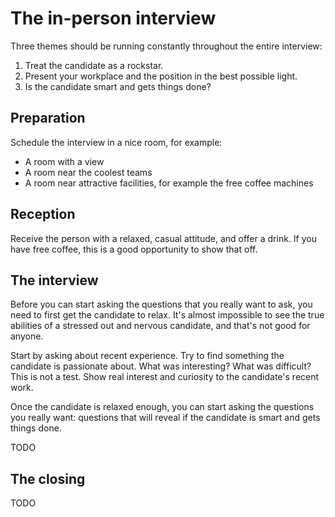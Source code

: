 The in-person interview
=======================

Three themes should be running constantly throughout the entire interview:

1. Treat the candidate as a rockstar.
2. Present your workplace and the position in the best possible light.
3. Is the candidate smart and gets things done?

Preparation
-----------

Schedule the interview in a nice room, for example:

- A room with a view
- A room near the coolest teams
- A room near attractive facilities, for example the free coffee machines

Reception
---------

Receive the person with a relaxed, casual attitude, and offer a drink.
If you have free coffee, this is a good opportunity to show that off.

The interview
-------------

Before you can start asking the questions that you really want to ask,
you need to first get the candidate to relax.
It's almost impossible to see the true abilities of a stressed out and nervous candidate,
and that's not good for anyone.

Start by asking about recent experience.
Try to find something the candidate is passionate about.
What was interesting?
What was difficult?
This is not a test.
Show real interest and curiosity to the candidate's recent work.

Once the candidate is relaxed enough,
you can start asking the questions you really want:
questions that will reveal if the candidate is smart and gets things done.

TODO

The closing
-----------

TODO
